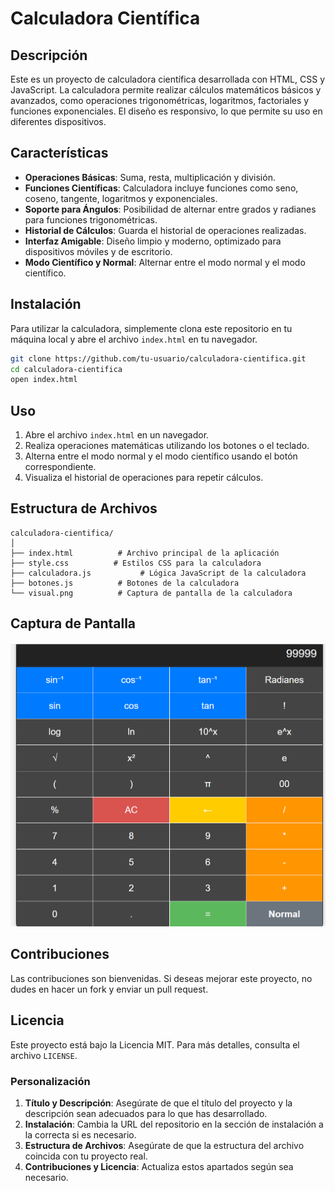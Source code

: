 # Calculadora Científica

## Descripción

Este es un proyecto de calculadora científica desarrollada con HTML, CSS y JavaScript. La calculadora permite realizar cálculos matemáticos básicos y avanzados, como operaciones trigonométricas, logaritmos, factoriales y funciones exponenciales. El diseño es responsivo, lo que permite su uso en diferentes dispositivos.

## Características

- **Operaciones Básicas**: Suma, resta, multiplicación y división.
- **Funciones Científicas**: Calculadora incluye funciones como seno, coseno, tangente, logaritmos y exponenciales.
- **Soporte para Ángulos**: Posibilidad de alternar entre grados y radianes para funciones trigonométricas.
- **Historial de Cálculos**: Guarda el historial de operaciones realizadas.
- **Interfaz Amigable**: Diseño limpio y moderno, optimizado para dispositivos móviles y de escritorio.
- **Modo Científico y Normal**: Alternar entre el modo normal y el modo científico.

## Instalación

Para utilizar la calculadora, simplemente clona este repositorio en tu máquina local y abre el archivo `index.html` en tu navegador.

```bash
git clone https://github.com/tu-usuario/calculadora-cientifica.git
cd calculadora-cientifica
open index.html
```

## Uso

1. Abre el archivo `index.html` en un navegador.
2. Realiza operaciones matemáticas utilizando los botones o el teclado.
3. Alterna entre el modo normal y el modo científico usando el botón correspondiente.
4. Visualiza el historial de operaciones para repetir cálculos.

## Estructura de Archivos

```plaintext
calculadora-cientifica/
│
├── index.html          # Archivo principal de la aplicación
├── style.css          # Estilos CSS para la calculadora
├── calculadora.js           # Lógica JavaScript de la calculadora
├── botones.js          # Botones de la calculadora
└── visual.png          # Captura de pantalla de la calculadora
```

## Captura de Pantalla

![Visualización de la Calculadora](visual.png)

## Contribuciones

Las contribuciones son bienvenidas. Si deseas mejorar este proyecto, no dudes en hacer un fork y enviar un pull request.

## Licencia

Este proyecto está bajo la Licencia MIT. Para más detalles, consulta el archivo `LICENSE`.

### Personalización
1. **Título y Descripción**: Asegúrate de que el título del proyecto y la descripción sean adecuados para lo que has desarrollado.
2. **Instalación**: Cambia la URL del repositorio en la sección de instalación a la correcta si es necesario.
3. **Estructura de Archivos**: Asegúrate de que la estructura del archivo coincida con tu proyecto real. 
4. **Contribuciones y Licencia**: Actualiza estos apartados según sea necesario.